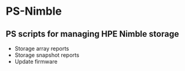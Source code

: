 # PS-Nimble
<h2>PS scripts for managing HPE Nimble storage</h2>
<ul>
  <li>Storage array reports
  <li>Storage snapshot reports
  <li>Update firmware
</ul>

